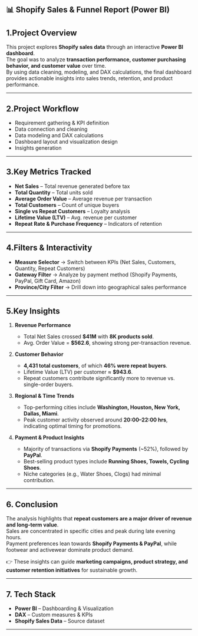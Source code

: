 ## 📊 Shopify Sales & Funnel Report (Power BI)

## 1.Project Overview
This project explores **Shopify sales data** through an interactive **Power BI dashboard**.  
The goal was to analyze **transaction performance, customer purchasing behavior, and customer value** over time.  
By using data cleaning, modeling, and DAX calculations, the final dashboard provides actionable insights into sales trends, retention, and product performance.  

---
## 2.Project Workflow
- Requirement gathering & KPI definition  
- Data connection and cleaning  
- Data modeling and DAX calculations  
- Dashboard layout and visualization design  
- Insights generation  

---

## 3.Key Metrics Tracked
- **Net Sales** – Total revenue generated before tax  
- **Total Quantity** – Total units sold  
- **Average Order Value** – Average revenue per transaction  
- **Total Customers** – Count of unique buyers  
- **Single vs Repeat Customers** – Loyalty analysis  
- **Lifetime Value (LTV)** – Avg. revenue per customer  
- **Repeat Rate & Purchase Frequency** – Indicators of retention  

---

## 4.Filters & Interactivity
- **Measure Selector** → Switch between KPIs (Net Sales, Customers, Quantity, Repeat Customers)  
- **Gateway Filter** → Analyze by payment method (Shopify Payments, PayPal, Gift Card, Amazon)  
- **Province/City Filter** → Drill down into geographical sales performance  

---

## 5.Key Insights
1. **Revenue Performance**  
   - Total Net Sales crossed **$41M** with **8K products sold**.  
   - Avg. Order Value = **$562.6**, showing strong per-transaction revenue.  

2. **Customer Behavior**  
   - **4,431 total customers**, of which **46% were repeat buyers**.  
   - Lifetime Value (LTV) per customer ≈ **$943.6**.  
   - Repeat customers contribute significantly more to revenue vs. single-order buyers.  

3. **Regional & Time Trends**  
   - Top-performing cities include **Washington, Houston, New York, Dallas, Miami**.  
   - Peak customer activity observed around **20:00–22:00 hrs**, indicating optimal timing for promotions.  

4. **Payment & Product Insights**  
   - Majority of transactions via **Shopify Payments** (~52%), followed by **PayPal**.  
   - Best-selling product types include **Running Shoes, Towels, Cycling Shoes**.  
   - Niche categories (e.g., Water Shoes, Clogs) had minimal contribution.  

---

## 6. Conclusion
The analysis highlights that **repeat customers are a major driver of revenue and long-term value**.  
Sales are concentrated in specific cities and peak during late evening hours.  
Payment preferences lean towards **Shopify Payments & PayPal**, while footwear and activewear dominate product demand.  

👉 These insights can guide **marketing campaigns, product strategy, and customer retention initiatives** for sustainable growth.  

---

## 7. Tech Stack
- **Power BI** – Dashboarding & Visualization  
- **DAX** – Custom measures & KPIs  
- **Shopify Sales Data** – Source dataset  

---


